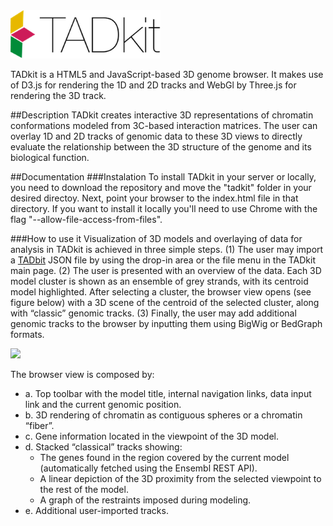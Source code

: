 <img src="https://github.com/3DGenomes/TADkit/raw/master/doc/logo/tadkit-logo-title.png" width="240" >

TADkit is a HTML5 and JavaScript-based 3D genome browser. It makes use of D3.js for rendering the 1D and 2D tracks and WebGl by Three.js for rendering the 3D track.

##Description
TADkit creates interactive 3D representations of chromatin conformations modeled from 3C-based interaction matrices. 
The user can overlay 1D and 2D tracks of genomic data to these 3D views to directly evaluate the relationship 
between the 3D structure of the genome and its biological function.

##Documentation
###Instalation
To install TADkit in your server or locally, you need to download the repository and move the "tadkit" folder 
in your desired directoy. Next, point your browser to the index.html file in that directory. If you want to install it
locally you'll need to use Chrome with the flag "--allow-file-access-from-files".

###How to use it
Visualization of 3D models and overlaying of data for analysis in TADkit is achieved in three simple steps. (1) The user may import a [TADbit](http://3Dgenomes.org/tadbit/) JSON file by using the drop-in area or the file menu in the TADkit main page. (2) The user is presented with an overview of the data. Each 3D model cluster is shown as an ensemble of grey strands, with its centroid model highlighted. After selecting a cluster, the browser view opens (see figure below) with a 3D scene of the centroid of the selected cluster, along with “classic” genomic tracks. (3) Finally, the user may add additional genomic tracks to the browser by inputting them using BigWig or BedGraph formats.

<img src="http://3DGenomes.org/tadkit/images/tadkit_scene.png" width="800">

The browser view is composed by: 
* a. Top toolbar with the model title, internal navigation links, data input link and the current genomic position.
* b. 3D rendering of chromatin as contiguous spheres or a chromatin “fiber”. 
* c. Gene information located in the viewpoint of the 3D model.
* d. Stacked “classical” tracks showing: 
  * The genes found in the region covered by the current model (automatically fetched using the Ensembl REST API).
  * A linear depiction of the 3D proximity from the selected viewpoint to the rest of the model.
  * A graph of the restraints imposed during modeling. 
* e. Additional user-imported tracks.

